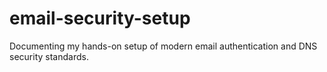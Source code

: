 # email-security-setup
Documenting my hands-on setup of modern email authentication and DNS security standards.
